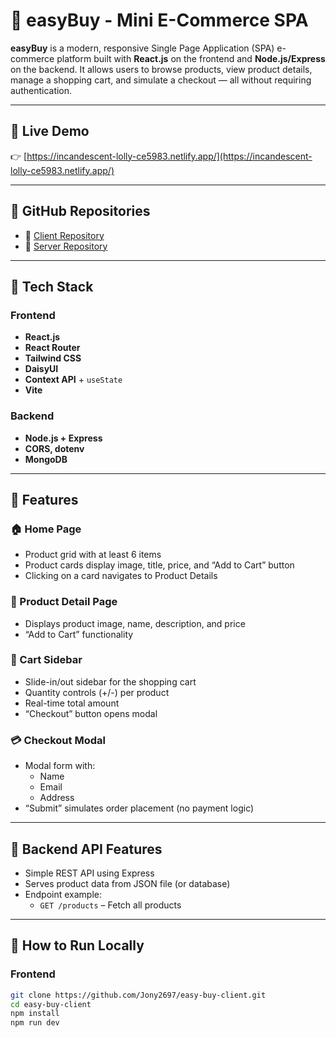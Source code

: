 # 🛒 easyBuy - Mini E-Commerce SPA

**easyBuy** is a modern, responsive Single Page Application (SPA) e-commerce platform built with **React.js** on the frontend and **Node.js/Express** on the backend. It allows users to browse products, view product details, manage a shopping cart, and simulate a checkout — all without requiring authentication.

---

## 🔗 Live Demo

👉 [https://incandescent-lolly-ce5983.netlify.app/](https://incandescent-lolly-ce5983.netlify.app/)

---

## 📁 GitHub Repositories

- 🔗 [Client Repository](https://github.com/Jony2697/easy-buy-client.git)
- 🔗 [Server Repository](https://github.com/Jony2697/easy-buy-server.git)

---

## 🧱 Tech Stack

### Frontend
- **React.js**
- **React Router**
- **Tailwind CSS** 
- **DaisyUI** 
- **Context API** + `useState` 
- **Vite** 

### Backend
- **Node.js + Express**
- **CORS, dotenv**
- **MongoDB**

---

## 📄 Features

### 🏠 Home Page
- Product grid with at least 6 items
- Product cards display image, title, price, and “Add to Cart” button
- Clicking on a card navigates to Product Details

### 📃 Product Detail Page
- Displays product image, name, description, and price
- “Add to Cart” functionality

### 🛒 Cart Sidebar
- Slide-in/out sidebar for the shopping cart
- Quantity controls (+/-) per product
- Real-time total amount
- “Checkout” button opens modal

### 💳 Checkout Modal
- Modal form with:
  - Name
  - Email
  - Address
- “Submit” simulates order placement (no payment logic)

---

## 🧪 Backend API Features

- Simple REST API using Express
- Serves product data from JSON file (or database)
- Endpoint example:
  - `GET /products` – Fetch all products

---

## 🚀 How to Run Locally

### Frontend

```bash
git clone https://github.com/Jony2697/easy-buy-client.git
cd easy-buy-client
npm install
npm run dev 



